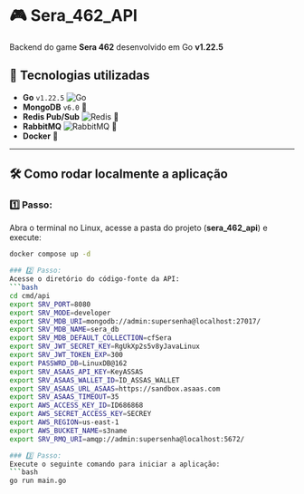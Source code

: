 # 🎮 **Sera_462_API**

Backend do game **Sera 462** desenvolvido em Go **v1.22.5**

## 🚀 Tecnologias utilizadas
- **Go** `v1.22.5` ![Go](https://img.shields.io/badge/Go-1.22.5-blue)
- **MongoDB** `v6.0` 🍃
- **Redis Pub/Sub** ![Redis](https://img.shields.io/badge/Redis-6.0-FF0000) 🔄
- **RabbitMQ** ![RabbitMQ](https://img.shields.io/badge/RabbitMQ-3.8.9-FF6600) 🐇
- **Docker** 🐳

---

## 🛠️ **Como rodar localmente a aplicação**

### 1️⃣ Passo:  
Abra o terminal no Linux, acesse a pasta do projeto (**sera_462_api**) e execute:  
```bash
docker compose up -d

### 2️⃣ Passo:  
Acesse o diretório do código-fonte da API:  
```bash
cd cmd/api
export SRV_PORT=8080
export SRV_MODE=developer
export SRV_MDB_URI=mongodb://admin:supersenha@localhost:27017/
export SRV_MDB_NAME=sera_db
export SRV_MDB_DEFAULT_COLLECTION=cfSera
export SRV_JWT_SECRET_KEY=RgUkXp2s5v8yJavaLinux
export SRV_JWT_TOKEN_EXP=300
export PASSWRD_DB=LinuxDB@162
export SRV_ASAAS_API_KEY=KeyASSAS
export SRV_ASAAS_WALLET_ID=ID_ASSAS_WALLET
export SRV_ASAAS_URL_ASAAS=https://sandbox.asaas.com
export SRV_ASAAS_TIMEOUT=35
export AWS_ACCESS_KEY_ID=ID686868
export AWS_SECRET_ACCESS_KEY=SECREY
export AWS_REGION=us-east-1
export AWS_BUCKET_NAME=s3name
export SRV_RMQ_URI=amqp://admin:supersenha@localhost:5672/

### 3️⃣ Passo:  
Execute o seguinte comando para iniciar a aplicação:  
```bash
go run main.go
